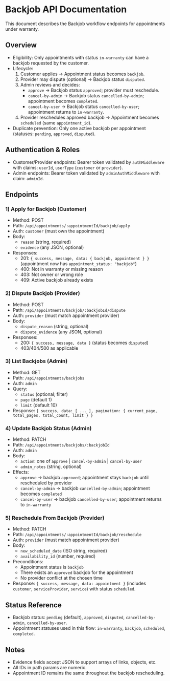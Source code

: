 # Backjob API Documentation

This document describes the Backjob workflow endpoints for appointments under warranty.

## Overview
- Eligibility: Only appointments with status `in-warranty` can have a backjob requested by the customer.
- Lifecycle:
  1) Customer applies → Appointment status becomes `backjob`.
  2) Provider may dispute (optional) → Backjob status `disputed`.
  3) Admin reviews and decides:
     - `approve` → Backjob status `approved`; provider must reschedule.
     - `cancel-by-admin` → Backjob status `cancelled-by-admin`; appointment becomes `completed`.
     - `cancel-by-user` → Backjob status `cancelled-by-user`; appointment returns to `in-warranty`.
  4) Provider reschedules approved backjob → Appointment becomes `scheduled` (same `appointment_id`).
- Duplicate prevention: Only one active backjob per appointment (statuses: `pending`, `approved`, `disputed`).

## Authentication & Roles
- Customer/Provider endpoints: Bearer token validated by `authMiddleware` with claims: `userId`, `userType` (`customer` or `provider`).
- Admin endpoints: Bearer token validated by `adminAuthMiddleware` with claim: `adminId`.

## Endpoints

### 1) Apply for Backjob (Customer)
- Method: POST
- Path: `/api/appointments/:appointmentId/backjob/apply`
- Auth: `customer` (must own the appointment)
- Body:
  - `reason` (string, required)
  - `evidence` (any JSON, optional)
- Responses:
  - 201: `{ success, message, data: { backjob, appointment } }` (appointment now has `appointment_status: "backjob"`)
  - 400: Not in warranty or missing reason
  - 403: Not owner or wrong role
  - 409: Active backjob already exists

### 2) Dispute Backjob (Provider)
- Method: POST
- Path: `/api/appointments/backjob/:backjobId/dispute`
- Auth: `provider` (must match appointment provider)
- Body:
  - `dispute_reason` (string, optional)
  - `dispute_evidence` (any JSON, optional)
- Responses:
  - 200: `{ success, message, data }` (status becomes `disputed`)
  - 403/404/500 as applicable

### 3) List Backjobs (Admin)
- Method: GET
- Path: `/api/appointments/backjobs`
- Auth: `admin`
- Query:
  - `status` (optional; filter)
  - `page` (default 1)
  - `limit` (default 10)
- Response: `{ success, data: [ ... ], pagination: { current_page, total_pages, total_count, limit } }`

### 4) Update Backjob Status (Admin)
- Method: PATCH
- Path: `/api/appointments/backjobs/:backjobId`
- Auth: `admin`
- Body:
  - `action`: one of `approve` | `cancel-by-admin` | `cancel-by-user`
  - `admin_notes` (string, optional)
- Effects:
  - `approve` → backjob `approved`; appointment stays `backjob` until rescheduled by provider
  - `cancel-by-admin` → backjob `cancelled-by-admin`; appointment becomes `completed`
  - `cancel-by-user` → backjob `cancelled-by-user`; appointment returns to `in-warranty`

### 5) Reschedule From Backjob (Provider)
- Method: PATCH
- Path: `/api/appointments/:appointmentId/backjob/reschedule`
- Auth: `provider` (must match appointment provider)
- Body:
  - `new_scheduled_date` (ISO string, required)
  - `availability_id` (number, required)
- Preconditions:
  - Appointment status is `backjob`
  - There exists an `approved` backjob for the appointment
  - No provider conflict at the chosen time
- Response: `{ success, message, data: appointment }` (includes `customer`, `serviceProvider`, `service`) with status `scheduled`.

## Status Reference
- Backjob status: `pending` (default), `approved`, `disputed`, `cancelled-by-admin`, `cancelled-by-user`.
- Appointment statuses used in this flow: `in-warranty`, `backjob`, `scheduled`, `completed`.

## Notes
- Evidence fields accept JSON to support arrays of links, objects, etc.
- All IDs in path params are numeric.
- Appointment ID remains the same throughout the backjob rescheduling.
